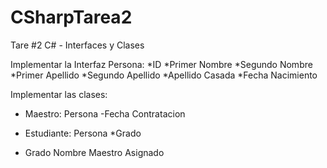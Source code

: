 # CSharpTarea2
Tare #2 C#  - Interfaces y Clases

Implementar la Interfaz Persona:
*ID
*Primer Nombre
*Segundo Nombre
*Primer Apellido
*Segundo Apellido
*Apellido Casada
*Fecha Nacimiento

Implementar las clases:
- Maestro: Persona
-Fecha Contratacion

- Estudiante: Persona
*Grado

- Grado
Nombre
Maestro Asignado
